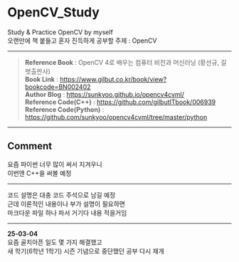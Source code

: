 # OpenCV_Study
Study & Practice OpenCV by myself  
오랜만에 책 붙들고 혼자 진득하게 공부할 주제 : OpenCV  

<hr>

> **Reference Book** : OpenCV 4로 배우는 컴퓨터 비전과 머신러닝 (황선규, 길벗출판사)  
> **Book Link** : https://www.gilbut.co.kr/book/view?bookcode=BN002402  
> **Author Blog** : https://sunkyoo.github.io/opencv4cvml/  
> **Reference Code(C++)** : https://github.com/gilbutITbook/006939  
> **Reference Code(Python)** : https://github.com/sunkyoo/opencv4cvml/tree/master/python  

<hr>

## Comment

요즘 파이썬 너무 많이 써서 지겨우니  
이번엔 C++을 써볼 예정  

<hr>

코드 설명은 대충 코드 주석으로 남길 예정  
근데 이론적인 내용이나 부가 설명이 필요하면  
마크다운 파일 하나 파서 거기다 내용 적을거임  

<hr>

**25-03-04**  
요즘 골치아픈 일도 몇 가지 해결했고  
새 학기(6학년 1학기) 시즌 기념으로 중단했던 공부 다시 재개